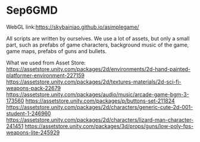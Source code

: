 # Sep6GMD

WebGL link:https://skybainiao.github.io/asimplegame/


All scripts are written by ourselves.
We use a lot of assets, but only a small part, such as prefabs of game characters, background music of the game, game maps, prefabs of guns and bullets.

What we used from Asset Store:
https://assetstore.unity.com/packages/2d/environments/2d-hand-painted-platformer-environment-227159
https://assetstore.unity.com/packages/2d/textures-materials/2d-sci-fi-weapons-pack-22679
https://assetstore.unity.com/packages/audio/music/arcade-game-bgm-3-173560
https://assetstore.unity.com/packages/p/buttons-set-211824
https://assetstore.unity.com/packages/2d/characters/generic-cute-2d-001-student-1-246960
https://assetstore.unity.com/packages/2d/characters/lizard-man-character-241451
https://assetstore.unity.com/packages/3d/props/guns/low-poly-fps-weapons-lite-245929
